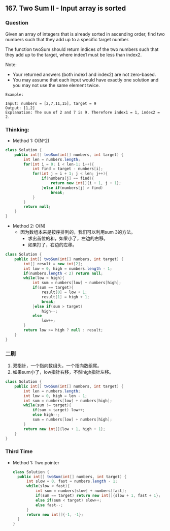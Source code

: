 ## 167. Two Sum II - Input array is sorted

### Question
Given an array of integers that is already sorted in ascending order, find two numbers such that they add up to a specific target number.

The function twoSum should return indices of the two numbers such that they add up to the target, where index1 must be less than index2.

Note:

* Your returned answers (both index1 and index2) are not zero-based.
* You may assume that each input would have exactly one solution and you may not use the same element twice.

```
Example:

Input: numbers = [2,7,11,15], target = 9
Output: [1,2]
Explanation: The sum of 2 and 7 is 9. Therefore index1 = 1, index2 = 2.
```

### Thinking:
* Method 1: O(N^2)

```Java
class Solution {
    public int[] twoSum(int[] numbers, int target) {
        int len = numbers.length;
        for(int i = 0; i < len-1; i++){
            int find = target - numbers[i];
            for(int j = i + 1; j < len; j++){
                if(numbers[j] == find){
                    return new int[]{i + 1, j + 1};
                }else if(numbers[j] > find)
                    break;
            }
        }
        return null;
    }
}
```

* Method 2: O(N)
	* 因为数组本来是按序排列的，我们可以利用sum 3的方法。
		* 求出首位的和，如果小了，左边的右移。
		* 如果打了，右边的左移。

```Java
class Solution {
    public int[] twoSum(int[] numbers, int target) {
        int[] result = new int[2];
        int low = 0, high = numbers.length - 1;
        if(numbers.length < 2) return null;
        while(low < high){
            int sum = numbers[low] + numbers[high];
            if(sum == target){
                result[0] = low + 1;
                result[1] = high + 1;
                break;
            }else if(sum > target)
                high--;
            else
                low++;
        }
        return low >= high ? null : result;
    }
}
```

### 二刷
1. 双指针，一个指向数组头，一个指向数组尾。
2. 如果sum小了，low指针右移，不然high指针左移。
```Java
class Solution {
    public int[] twoSum(int[] numbers, int target) {
        int len = numbers.length;
        int low = 0, high = len - 1;
        int sum = numbers[low] + numbers[high];
        while(sum != target){
            if(sum < target) low++;
            else high--;
            sum = numbers[low] + numbers[high];
        }
        return new int[]{low + 1, high + 1};
    }
}
```

### Third Time
* Method 1: Two pointer
  ```Java
  class Solution {
    public int[] twoSum(int[] numbers, int target) {
        int slow = 0, fast = numbers.length - 1;
        while(slow < fast){
            int sum = numbers[slow] + numbers[fast];
            if(sum == target) return new int[]{slow + 1, fast + 1};
            else if(sum < target) slow++;
            else fast--;
        }
        return new int[]{-1, -1};
    }
  }
  ```
